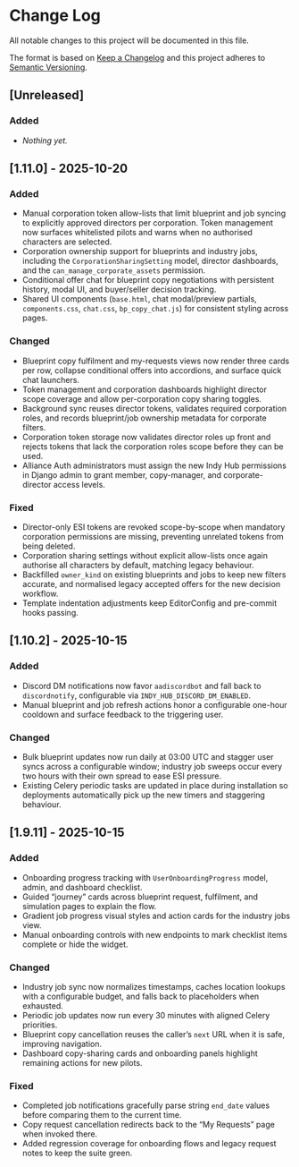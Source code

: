 # Change Log

All notable changes to this project will be documented in this file.

The format is based on [Keep a Changelog](http://keepachangelog.com/)
and this project adheres to [Semantic Versioning](http://semver.org/).

## [Unreleased]

### Added

- _Nothing yet._

## [1.11.0] - 2025-10-20

### Added

- Manual corporation token allow-lists that limit blueprint and job syncing to explicitly approved directors per corporation. Token management now surfaces whitelisted pilots and warns when no authorised characters are selected.
- Corporation ownership support for blueprints and industry jobs, including the `CorporationSharingSetting` model, director dashboards, and the `can_manage_corporate_assets` permission.
- Conditional offer chat for blueprint copy negotiations with persistent history, modal UI, and buyer/seller decision tracking.
- Shared UI components (`base.html`, chat modal/preview partials, `components.css`, `chat.css`, `bp_copy_chat.js`) for consistent styling across pages.

### Changed

- Blueprint copy fulfilment and my-requests views now render three cards per row, collapse conditional offers into accordions, and surface quick chat launchers.
- Token management and corporation dashboards highlight director scope coverage and allow per-corporation copy sharing toggles.
- Background sync reuses director tokens, validates required corporation roles, and records blueprint/job ownership metadata for corporate filters.
- Corporation token storage now validates director roles up front and rejects tokens that lack the corporation roles scope before they can be used.
- Alliance Auth administrators must assign the new Indy Hub permissions in Django admin to grant member, copy-manager, and corporate-director access levels.

### Fixed

- Director-only ESI tokens are revoked scope-by-scope when mandatory corporation permissions are missing, preventing unrelated tokens from being deleted.
- Corporation sharing settings without explicit allow-lists once again authorise all characters by default, matching legacy behaviour.
- Backfilled `owner_kind` on existing blueprints and jobs to keep new filters accurate, and normalised legacy accepted offers for the new decision workflow.
- Template indentation adjustments keep EditorConfig and pre-commit hooks passing.

## [1.10.2] - 2025-10-15

### Added

- Discord DM notifications now favor `aadiscordbot` and fall back to `discordnotify`, configurable via `INDY_HUB_DISCORD_DM_ENABLED`.
- Manual blueprint and job refresh actions honor a configurable one-hour cooldown and surface feedback to the triggering user.

### Changed

- Bulk blueprint updates now run daily at 03:00 UTC and stagger user syncs across a configurable window; industry job sweeps occur every two hours with their own spread to ease ESI pressure.
- Existing Celery periodic tasks are updated in place during installation so deployments automatically pick up the new timers and staggering behaviour.

## [1.9.11] - 2025-10-15

### Added

- Onboarding progress tracking with `UserOnboardingProgress` model, admin, and dashboard checklist.
- Guided “journey” cards across blueprint request, fulfilment, and simulation pages to explain the flow.
- Gradient job progress visual styles and action cards for the industry jobs view.
- Manual onboarding controls with new endpoints to mark checklist items complete or hide the widget.

### Changed

- Industry job sync now normalizes timestamps, caches location lookups with a configurable budget, and falls back to placeholders when exhausted.
- Periodic job updates now run every 30 minutes with aligned Celery priorities.
- Blueprint copy cancellation reuses the caller’s `next` URL when it is safe, improving navigation.
- Dashboard copy-sharing cards and onboarding panels highlight remaining actions for new pilots.

### Fixed

- Completed job notifications gracefully parse string `end_date` values before comparing them to the current time.
- Copy request cancellation redirects back to the “My Requests” page when invoked there.
- Added regression coverage for onboarding flows and legacy request notes to keep the suite green.
